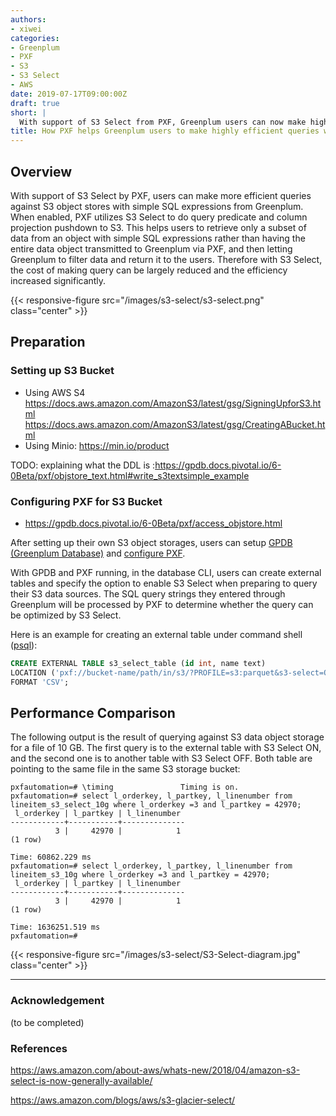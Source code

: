 ```yaml
---
authors:
- xiwei
categories:
- Greenplum
- PXF
- S3
- S3 Select
- AWS 
date: 2019-07-17T09:00:00Z
draft: true
short: |
  With support of S3 Select from PXF, Greenplum users can now make highly efficient queries to external S3 data source at potentially cheaper cost.
title: How PXF helps Greenplum users to make highly efficient queries with S3 Select
---
```


## Overview

With support of S3 Select by PXF, users can make more efficient queries against S3 object stores with simple SQL expressions from Greenplum. When enabled, PXF utilizes S3 Select to do query predicate and column projection pushdown to S3. This helps users to retrieve only a subset of data from an object with simple SQL expressions rather than having the entire data object transmitted to Greenplum via PXF, and then letting Greenplum to filter data and return it to the users. Therefore with S3 Select, the cost of making query can be largely reduced and the efficiency increased significantly.

{{< responsive-figure src="/images/s3-select/s3-select.png" class="center" >}}


## Preparation
### Setting up S3 Bucket
- Using AWS S4
https://docs.aws.amazon.com/AmazonS3/latest/gsg/SigningUpforS3.html
https://docs.aws.amazon.com/AmazonS3/latest/gsg/CreatingABucket.html
- Using Minio: https://min.io/product

TODO: explaining what the DDL is :https://gpdb.docs.pivotal.io/6-0Beta/pxf/objstore_text.html#write_s3textsimple_example

### Configuring PXF for S3 Bucket
- https://gpdb.docs.pivotal.io/6-0Beta/pxf/access_objstore.html


After setting up their own S3 object storages, users can setup [GPDB (Greenplum Database)](https://gpdb.docs.pivotal.io/5200/install_guide/install_guide.html) and [configure PXF](https://gpdb.docs.pivotal.io/6-0Beta/pxf/objstore_cfg.html).

With GPDB and PXF running, in the database CLI, users can create external tables and specify the option to enable S3 Select when preparing to query their S3 data sources. The SQL query strings they entered through Greenplum will be processed by PXF to determine whether the query can be optimized by S3 Select.

Here is an example for creating an external table under command shell ([psql](http://postgresguide.com/utilities/psql.html)):
```SQL
CREATE EXTERNAL TABLE s3_select_table (id int, name text)
LOCATION ('pxf://bucket-name/path/in/s3/?PROFILE=s3:parquet&s3-select=ON&SERVER=s3')
FORMAT 'CSV';
```

## Performance Comparison
The following output is the result of querying against S3 data object storage for a file of 10 GB. The first query is to the external table with S3 Select ON, and the second one is to another table with S3 Select OFF. Both table are pointing to the same file in the same S3 storage bucket:

```console
pxfautomation=# \timing               Timing is on.
pxfautomation=# select l_orderkey, l_partkey, l_linenumber from lineitem_s3_select_10g where l_orderkey =3 and l_partkey = 42970;
 l_orderkey | l_partkey | l_linenumber
------------+-----------+--------------
          3 |     42970 |            1
(1 row)

Time: 60862.229 ms
pxfautomation=# select l_orderkey, l_partkey, l_linenumber from lineitem_s3_10g where l_orderkey =3 and l_partkey = 42970;
 l_orderkey | l_partkey | l_linenumber
------------+-----------+--------------
          3 |     42970 |            1
(1 row)

Time: 1636251.519 ms
pxfautomation=#
```

{{< responsive-figure src="/images/s3-select/S3-Select-diagram.jpg" class="center" >}}



---
### Acknowledgement
(to be completed)

### References
https://aws.amazon.com/about-aws/whats-new/2018/04/amazon-s3-select-is-now-generally-available/

https://aws.amazon.com/blogs/aws/s3-glacier-select/
